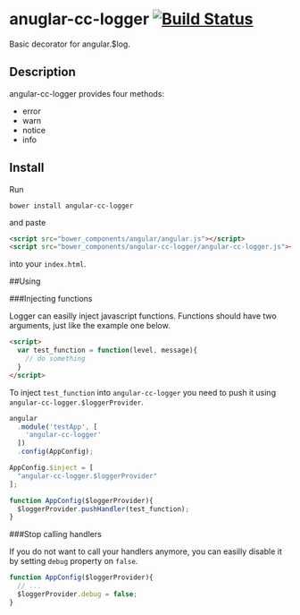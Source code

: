 # anuglar-cc-logger [![Build Status](https://travis-ci.org/mnitschke/angular-cc-logger.svg?branch=master)](https://travis-ci.org/mnitschke/angular-cc-logger)

Basic decorator for angular.$log.

## Description

angular-cc-logger provides four methods:
- error
- warn
- notice
- info

## Install
Run

`
bower install angular-cc-logger
`

and paste
```html
<script src="bower_components/angular/angular.js"></script>
<script src="bower_components/angular-cc-logger/angular-cc-logger.js"></script>
```
into your `index.html`.

##Using

###Injecting functions

Logger can easilly inject javascript functions. Functions should have two arguments, just like the example one below.
```html
<script>
  var test_function = function(level, message){
    // do something
  }
</script>
```
To inject `test_function` into `angular-cc-logger` you need to push it using `angular-cc-logger.$loggerProvider`.
```js
angular
  .module('testApp', [
    'angular-cc-logger'
  ])
  .config(AppConfig);

AppConfig.$inject = [
  "angular-cc-logger.$loggerProvider"
];

function AppConfig($loggerProvider){
  $loggerProvider.pushHandler(test_function);
}
```
###Stop calling handlers

If you do not want to call your handlers anymore, you can easilly disable it by setting `debug` property on `false`.
```js
function AppConfig($loggerProvider){
  // ...
  $loggerProvider.debug = false;
}
```
